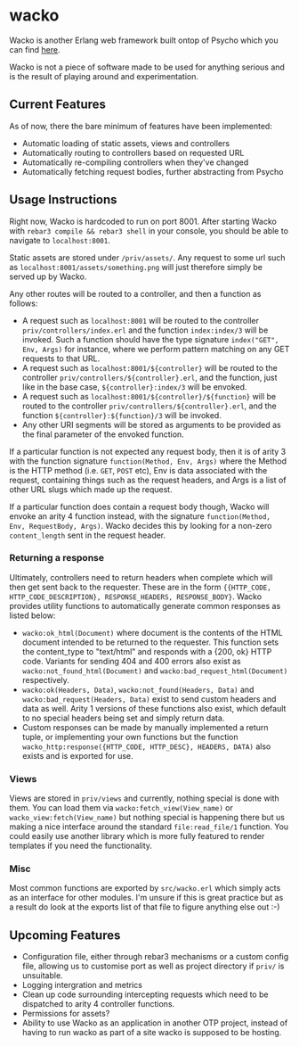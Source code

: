 # wacko
Wacko is another Erlang web framework built ontop of Psycho which you can find [here](https://github.com/gar1t/psycho).

Wacko is not a piece of software made to be used for anything serious and is the result of playing around and experimentation.

## Current Features
As of now, there the bare minimum of features have been implemented:
- Automatic loading of static assets, views and controllers
- Automatically routing to controllers based on requested URL
- Automatically re-compiling controllers when they've changed
- Automatically fetching request bodies, further abstracting from Psycho

## Usage Instructions
Right now, Wacko is hardcoded to run on port 8001. After starting Wacko with ```rebar3 compile && rebar3 shell``` in your console, you should be able to navigate to ```localhost:8001```.

Static assets are stored under ```/priv/assets/```. Any request to some url such as ```localhost:8001/assets/something.png``` will just therefore simply be served up by Wacko.

Any other routes will be routed to a controller, and then a function as follows:
- A request such as ```localhost:8001``` will be routed to the controller ```priv/controllers/index.erl``` and the function ```index:index/3``` will be invoked. Such a function should have the type signature ```index("GET", Env, Args)``` for instance, where we perform pattern matching on any GET requests to that URL.
- A request such as ```localhost:8001/${controller}``` will be routed to the controller ```priv/controllers/${controller}.erl```, and the function, just like in the base case, ```${controller}:index/3``` will be envoked.
- A request such as ```localhost:8001/${controller}/${function}``` will be routed to the controller ```priv/controllers/${controller}.erl```, and the function ```${controller}:${function}/3``` will be invoked.
- Any other URI segments will be stored as arguments to be provided as the final parameter of the envoked function.

If a particular function is not expected any request body, then it is of arity 3 with the function signature ```function(Method, Env, Args)``` where the Method is the HTTP method (i.e. ```GET```, ```POST``` etc), Env is data associated with the request, containing things such as the request headers, and Args is a list of other URL slugs which made up the request.

If a particular function does contain a request body though, Wacko will envoke an arity 4 function instead, with the signature ```function(Method, Env, RequestBody, Args)```. Wacko decides this by looking for a non-zero ```content_length``` sent in the request header.

### Returning a response
Ultimately, controllers need to return headers when complete which will then get sent back to the requester. These are in the form ```{{HTTP_CODE, HTTP_CODE_DESCRIPTION}, RESPONSE_HEADERS, RESPONSE_BODY}```. Wacko provides utility functions to automatically generate common responses as listed below:
- ```wacko:ok_html(Document)``` where document is the contents of the HTML document intended to be returned to the requester. This function sets the content_type to "text/html" and responds with a {200, ok} HTTP code. Variants for sending 404 and 400 errors also exist as ```wacko:not_found_html(Document)``` and ```wacko:bad_request_html(Document)``` respectively.
- ```wacko:ok(Headers, Data)```, ```wacko:not_found(Headers, Data)``` and ```wacko:bad_request(Headers, Data)``` exist to send custom headers and data as well. Arity 1 versions of these functions also exist, which default to no special headers being set and simply return data.
- Custom responses can be made by manually implemented a return tuple, or implementing your own functions but the function ```wacko_http:response({HTTP_CODE, HTTP_DESC}, HEADERS, DATA)``` also exists and is exported for use.

### Views
Views are stored in ```priv/views``` and currently, nothing special is done with them. You can load them via ```wacko:fetch_view(View_name)``` or ```wacko_view:fetch(View_name)``` but nothing special is happening there but us making a nice interface around the standard ```file:read_file/1``` function. You could easily use another library which is more fully featured to render templates if you need the functionality.

### Misc
Most common functions are exported by ```src/wacko.erl``` which simply acts as an interface for other modules. I'm unsure if this is great practice but as a result do look at the exports list of that file to figure anything else out :-)

## Upcoming Features
- Configuration file, either through rebar3 mechanisms or a custom config file, allowing us to customise port as well as project directory if ```priv/``` is unsuitable.
- Logging intergration and metrics
- Clean up code surrounding intercepting requests which need to be dispatched to arity 4 controller functions.
- Permissions for assets?
- Ability to use Wacko as an application in another OTP project, instead of having to run wacko as part of a site wacko is supposed to be hosting.
